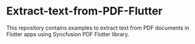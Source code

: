 # Extract-text-from-PDF-Flutter
This repository contains examples to extract text from PDF documents in Flutter apps using Syncfusion PDF Flutter library.

